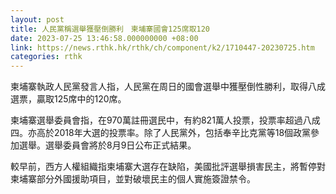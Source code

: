 ```yaml
---
layout: post
title: 人民黨稱選舉獲壓倒勝利　柬埔寨國會125席取120
date: 2023-07-25 13:46:58.000000000 +08:00
link: https://news.rthk.hk/rthk/ch/component/k2/1710447-20230725.htm
categories: rthk
---
```


柬埔寨執政人民黨發言人指，人民黨在周日的國會選舉中獲壓倒性勝利，取得八成選票，贏取125席中的120席。

柬埔寨選舉委員會指，在970萬註冊選民中，有約821萬人投票，投票率超過八成四。亦高於2018年大選的投票率。除了人民黨外，包括奉辛比克黨等18個政黨參加選舉。選舉委員會將於8月9日公布正式結果。

較早前，西方人權組織指柬埔寨大選存在缺陷，美國批評選舉損害民主，將暫停對柬埔寨部分外國援助項目，並對破壞民主的個人實施簽證禁令。
